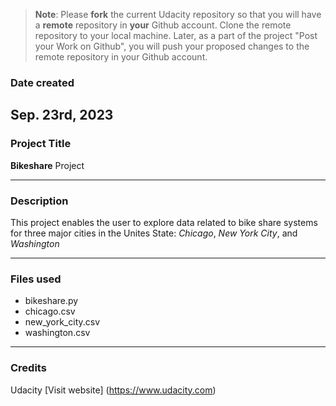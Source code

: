 >**Note**: Please **fork** the current Udacity repository so that you will have a **remote** repository in **your** Github account. Clone the remote repository to your local machine. Later, as a part of the project "Post your Work on Github", you will push your proposed changes to the remote repository in your Github account.

### Date created
Sep. 23rd, 2023
---
### Project Title
**Bikeshare** Project

***
### Description
This project enables the user to explore data related to bike share systems for three major cities in the Unites State: _Chicago_, _New York City_, and _Washington_
***
### Files used
- bikeshare.py 
- chicago.csv
- new_york_city.csv
- washington.csv
***
### Credits
Udacity [Visit website] (https://www.udacity.com)

